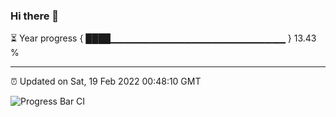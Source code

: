 ### Hi there 👋

⏳ Year progress { ████▁▁▁▁▁▁▁▁▁▁▁▁▁▁▁▁▁▁▁▁▁▁▁▁▁▁ } 13.43 %

---

⏰ Updated on Sat, 19 Feb 2022 00:48:10 GMT

![Progress Bar CI](https://github.com/liununu/liununu/workflows/Progress%20Bar%20CI/badge.svg)
